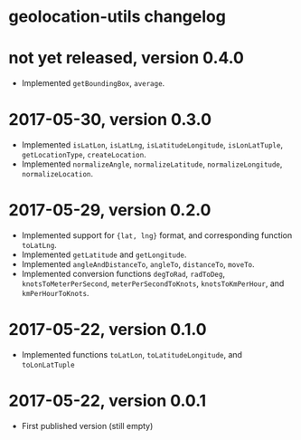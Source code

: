 # geolocation-utils changelog


# not yet released, version 0.4.0

- Implemented `getBoundingBox`, `average`.


# 2017-05-30, version 0.3.0

- Implemented `isLatLon`, `isLatLng`, `isLatitudeLongitude`, `isLonLatTuple`, `getLocationType`, `createLocation`.
- Implemented `normalizeAngle`, `normalizeLatitude`, `normalizeLongitude`, `normalizeLocation`.


# 2017-05-29, version 0.2.0

- Implemented support for `{lat, lng}` format, and corresponding function `toLatLng`.
- Implemented `getLatitude` and `getLongitude`.
- Implemented `angleAndDistanceTo`, `angleTo`, `distanceTo`, `moveTo`.
- Implemented conversion functions `degToRad`, `radToDeg`, `knotsToMeterPerSecond`, `meterPerSecondToKnots`, `knotsToKmPerHour`, and `kmPerHourToKnots`.


# 2017-05-22, version 0.1.0

- Implemented functions `toLatLon`, `toLatitudeLongitude`, and `toLonLatTuple`


# 2017-05-22, version 0.0.1

- First published version (still empty)
